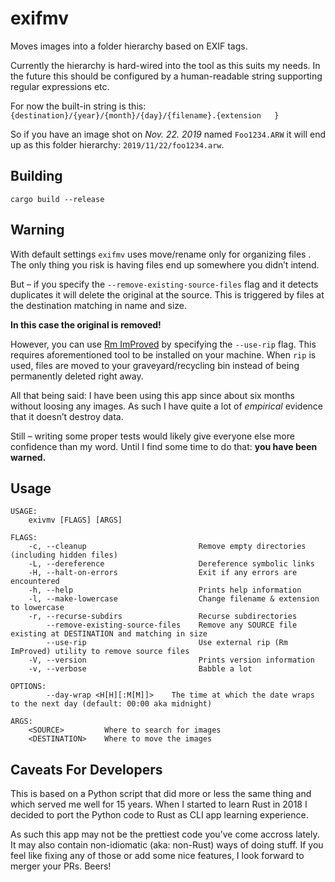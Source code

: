 # exifmv

Moves images into a folder hierarchy based on EXIF tags.

Currently the hierarchy is hard-wired into the tool as this suits my needs.
In the future this should be configured by a human-readable string supporting regular expressions etc.

For now the built-in string is this:
`{destination}/{year}/{month}/{day}/{filename}.{extension   }`

So if you have an image shot on *Nov. 22. 2019* named `Foo1234.ARW` it will end up as this folder hierarchy:
`2019/11/22/foo1234.arw`.


## Building

```
cargo build --release
```

## Warning

With default settings `exifmv` uses move/rename only for organizing files . The only thing you risk is having files end up somewhere you didn’t intend.

But – if you specify the `--remove-existing-source-files` flag and it detects duplicates it will delete the original at the source. This is triggered by files at the destination matching in name and size.

**In this case the original is removed!**

However, you can use [Rm ImProved](https://github.com/nivekuil/rip) by specifying the `--use-rip` flag. This requires aforementioned tool to be installed on your machine. When `rip` is used, files are moved to your graveyard/recycling bin instead of being permanently deleted right away.

All that being said: I have been using this app since about six months without loosing any images. As such I have quite a lot of _empirical_ evidence that it doesn’t destroy data.

Still – writing some proper tests would likely give everyone else more confidence than my word. Until I find some time to do that: **you have been warned.**


## Usage

```
USAGE:
    exivmv [FLAGS] [ARGS]

FLAGS:
    -c, --cleanup                         Remove empty directories (including hidden files)
    -L, --dereference                     Dereference symbolic links
    -H, --halt-on-errors                  Exit if any errors are encountered
    -h, --help                            Prints help information
    -l, --make-lowercase                  Change filename & extension to lowercase
    -r, --recurse-subdirs                 Recurse subdirectories
        --remove-existing-source-files    Remove any SOURCE file existing at DESTINATION and matching in size
        --use-rip                         Use external rip (Rm ImProved) utility to remove source files
    -V, --version                         Prints version information
    -v, --verbose                         Babble a lot

OPTIONS:
        --day-wrap <H[H][:M[M]]>    The time at which the date wraps to the next day (default: 00:00 aka midnight)

ARGS:
    <SOURCE>         Where to search for images
    <DESTINATION>    Where to move the images
```

## Caveats For Developers

This is based on a Python script that did more or less the same thing and which served me well for 15 years. When I started to learn Rust in 2018 I decided to port the Python code to Rust as CLI app learning experience.

As such this app may not be the prettiest code you’ve come accross lately. It may also contain non-idiomatic (aka: non-Rust) ways of doing stuff. If you feel like fixing any of those or add some nice features, I look forward to merger your PRs. Beers!
